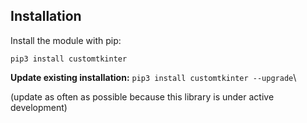 ## Installation

Install the module with pip:

```
pip3 install customtkinter
```

**Update existing installation:** ```pip3 install customtkinter --upgrade```\

(update as often as possible because this library is under active development)